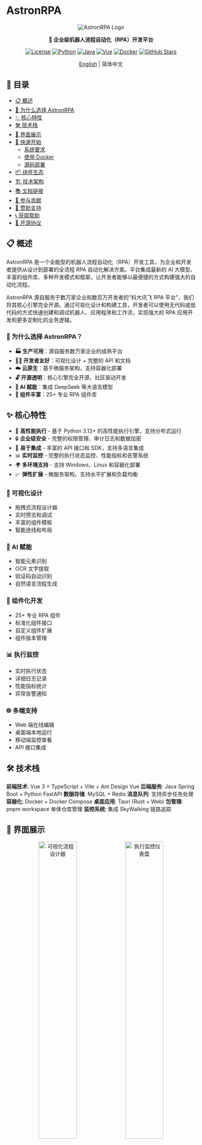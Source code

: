 # AstronRPA

<div align="center">

![AstronRPA Logo](./docs/images/icon_128px.png)

**🤖 企业级机器人流程自动化（RPA）开发平台**

[![License](https://img.shields.io/badge/license-Open%20Source-blue.svg)](LICENSE)
[![Python](https://img.shields.io/badge/python-3.13+-blue.svg)](https://www.python.org/)
[![Java](https://img.shields.io/badge/java-8+-orange.svg)](https://openjdk.java.net/)
[![Vue](https://img.shields.io/badge/vue-3+-green.svg)](https://vuejs.org/)
[![Docker](https://img.shields.io/badge/docker-ready-brightgreen.svg)](https://www.docker.com/)
[![GitHub Stars](https://img.shields.io/github/stars/iflytek/astron-rpa?style=social)](https://github.com/iflytek/astron-rpa/stargazers)

[English](README.md) | 简体中文

</div>

## 📑 目录

- [📋 概述](#-概述)
- [🎯 为什么选择 AstronRPA](#-为什么选择-astronrpa)
- [✨ 核心特性](#-核心特性)
- [🛠️ 技术栈](#-技术栈)
- [📱 界面展示](#-界面展示)
- [🚀 快速开始](#-快速开始)
  - [系统要求](#系统要求)
  - [使用 Docker](#使用-docker)
  - [源码部署](#源码部署)
- [📦 组件生态](#-组件生态)
- [🏗️ 技术架构](#-技术架构)
- [📚 文档链接](#-文档链接)
- [🤝 参与贡献](#-参与贡献)
- [💖 赞助支持](#-赞助支持)
- [📞 获取帮助](#-获取帮助)
- [📄 开源协议](#-开源协议)

## 📋 概述

AstronRPA 是一个全能型的机器人流程自动化（RPA）开发工具，为企业和开发者提供从设计到部署的全流程 RPA 自动化解决方案。平台集成最新的 AI 大模型、丰富的组件库、多种开发模式和框架，让开发者能够以最便捷的方式构建强大的自动化流程。

AstronRPA 源自服务于数万家企业和数百万开发者的"科大讯飞 RPA 平台"，我们将其核心引擎完全开源。通过可视化设计和构建工具，开发者可以使用无代码或低代码的方式快速创建和调试机器人、应用程序和工作流，实现强大的 RPA 应用开发和更多定制化的业务逻辑。

### 🎯 为什么选择 AstronRPA？

- **🏭 生产可用**：源自服务数万家企业的成熟平台
- **👨‍💻 开发者友好**：可视化设计 + 完整的 API 和文档
- **☁️ 云原生**：基于微服务架构，支持容器化部署
- **🔓 开源透明**：核心引擎完全开源，社区驱动开发
- **🤖 AI 赋能**：集成 DeepSeek 等大语言模型
- **🧩 组件丰富**：25+ 专业 RPA 组件库

## ✨ 核心特性

- 🚀 **高性能执行** - 基于 Python 3.13+ 的高性能执行引擎，支持分布式运行
- 🔒 **企业级安全** - 完整的权限管理、审计日志和数据加密
- 🔧 **易于集成** - 丰富的 API 接口和 SDK，支持多语言集成
- 📊 **实时监控** - 完整的执行状态监控、性能指标和告警系统
- 🌍 **多环境支持** - 支持 Windows、Linux 和容器化部署
- 📈 **弹性扩展** - 微服务架构，支持水平扩展和负载均衡

### 🎯 可视化设计
- 拖拽式流程设计器
- 实时预览和调试
- 丰富的组件模板
- 智能连线和布局

### 🤖 AI 赋能
- 智能元素识别
- OCR 文字提取
- 验证码自动识别
- 自然语言流程生成

### 🔧 组件化开发
- 25+ 专业 RPA 组件
- 标准化组件接口
- 自定义组件扩展
- 组件版本管理

### 📊 执行监控
- 实时执行状态
- 详细日志记录
- 性能指标统计
- 异常告警通知

### 🌐 多端支持
- Web 端在线编辑
- 桌面端本地运行
- 移动端监控查看
- API 接口集成

## 🛠️ 技术栈

**前端技术**: Vue 3 + TypeScript + Vite + Ant Design Vue
**后端服务**: Java Spring Boot + Python FastAPI
**数据存储**: MySQL + Redis
**消息队列**: 支持异步任务处理
**容器化**: Docker + Docker Compose
**桌面应用**: Tauri (Rust + Web)
**包管理**: pnpm workspace 单体仓库管理
**监控系统**: 集成 SkyWalking 链路追踪

## 📱 界面展示

<div align="center">
  <img src="https://via.placeholder.com/800x400?text=可视化流程设计器" alt="可视化流程设计器" width="45%">
  <img src="https://via.placeholder.com/800x400?text=执行监控仪表盘" alt="执行监控仪表盘" width="45%">
</div>

## 🏗️ 架构概览

![Architecture Overview](./docs/images/Structure-zh.png "Architecture Overview")

### 技术架构详情

### 前端架构
- **框架**：Vue 3 + TypeScript + Vite
- **UI 组件**：Ant Design Vue + VXE Table
- **状态管理**：Pinia
- **桌面应用**：Tauri（Rust + Web 技术栈）
- **包管理**：pnpm workspace 单体仓库管理

### 后端架构
- **主服务**：Java Spring Boot 2.3.11
- **AI 服务**：Python FastAPI + DeepSeek 集成
- **OpenAPI 服务**：Python FastAPI 
- **资源服务**：Java Spring Boot
- **数据库**：MySQL + Redis
- **消息队列**：支持异步任务处理

### RPA 引擎
- **语言**：Python 3.13+
- **框架**：FastAPI + asyncio
- **组件化架构**：25+ 专业 RPA 组件
- **执行器**：支持原子操作、工作流、录制回放
- **通信**：WebSocket 实时通信
- **定位技术**：图像识别、OCR、UI 自动化

### 部署架构
- **容器化**：Docker + Docker Compose
- **微服务**：独立服务模块，可单独部署
- **可观测性**：集成 SkyWalking 链路追踪
- **负载均衡**：Nginx 反向代理

## 🚀 快速开始

### 系统要求
- **操作系统**：Windows 10/11（主要支持）、macOS、Linux
- **Node.js**：>= 22
- **Python**：3.13.x
- **Java**：JDK 8+
- **pnpm**：>= 9
- **rustc**：>= 1.90.0
- **UV**：Python 包管理工具
- **7-Zip**：用于创建部署归档文件

### 使用 Docker

推荐使用 Docker 进行快速部署：

```bash
# 克隆项目
git clone https://github.com/iflytek/astron-rpa.git
cd astron-rpa

# 进入 docker 目录
cd docker

# 启动容器栈
docker-compose up -d

# 查看服务状态
docker-compose ps
```

- 在浏览器访问 `http://localhost:8080`
- 生产部署及安全加固请参考 [部署文档](docker/QUICK_START.md)

### 源码部署

#### 一键启动（推荐）

1. **准备 Python 环境**
   ```bash
   # 准备一个 Python 3.13.x 安装目录
   # 可以是本地文件夹或系统安装路径
   # 脚本会复制该目录来创建 python_core
   ```

2. **运行打包脚本**
   ```bash
    cd engine

    # 修改build.bat的第9和10行配置，确保环境正确
    # 注意!!! 请确保指定的 Python 解释器为纯净安装，未安装额外第三方包，以避免影响最终打包体积
    # set PYTHON_EXE=C:\Program Files\Python313\python.exe
    # set SEVENZ_EXE=C:\Program Files\7-Zip\7z.exe
    
    # 执行构建流程，请等待操作完成提示
    # 当控制台显示 "Complete!" 时表示构建成功
    ./build.bat
   ```

3. **构建前端应用**
   ```bash
   cd frontend
   pnpm install
   pnpm build:web
   ```

4. **构建tauri应用**
   ```bash
   cd frontend
   pnpm install
   copy packages/web-app/.env.example packages/web-app/.env
   pnpm build:tauri
   ```

#### 开发环境

```bash
# 安装依赖
cd frontend
pnpm install

# 配置环境变量(必填项请参见 .env 内注释)
copy packages/web-app/.env.example packages/web-app/.env

# 启动 Web 开发服务器
pnpm dev:web

# 启动 Tauri 桌面应用（开发模式）
pnpm dev:tauri

# 启动后端服务（需要先配置数据库）
cd backend/robot-service
mvn spring-boot:run
```

## 📦 组件生态

### 核心组件包
- **rpasystem**：系统操作、进程管理、截图
- **rpabrowser**：浏览器自动化、网页操作
- **rpagui**：图形界面自动化、鼠标键盘操作
- **rpaexcel**：Excel 表格操作、数据处理
- **rpacv**：计算机视觉、图像识别
- **rpaai**：AI 智能服务集成
- **rpadatabase**：数据库连接和操作
- **rpanetwork**：网络请求、API 调用
- **rpaemail**：邮件发送和接收
- **rpadocx**：Word 文档处理
- **rpapdf**：PDF 文档操作
- **rpaencrypt**：加密解密功能

### 执行框架
- **atomic**：原子操作定义和执行
- **executor**：工作流执行引擎
- **recording**：操作录制和回放
- **param_utils**：参数处理工具

### 共享库
- **rpaframe**：RPA 框架核心
- **rpawebsocket**：WebSocket 通信
- **locator**：元素定位技术

## 🌟 核心特性

### 🎯 可视化设计
- 拖拽式流程设计器
- 实时预览和调试
- 丰富的组件模板
- 智能连线和布局

### 🤖 AI 赋能
- 智能元素识别
- OCR 文字提取
- 验证码自动识别
- 自然语言流程生成

### 🔧 组件化开发
- 25+ 专业 RPA 组件
- 标准化组件接口
- 自定义组件扩展
- 组件版本管理

### 📊 执行监控
- 实时执行状态
- 详细日志记录
- 性能指标统计
- 异常告警通知

### 🌐 多端支持
- Web 端在线编辑
- 桌面端本地运行
- 移动端监控查看
- API 接口集成

## 📚 文档链接

- [📖 使用指南](HOW_TO_RUN.zh.md)
- [🚀 部署指南](docker/QUICK_START.md)
- [📖 API 文档](backend/openapi-service/api.yaml)
- [🔧 组件开发指南](engine/components/)
- [🐛 故障排除](docs/TROUBLESHOOTING.md)
- [📝 更新日志](CHANGELOG.md)

## 🤝 参与贡献

我们欢迎任何形式的贡献！请查看 [贡献指南](CONTRIBUTING.md)

### 开发规范
- 遵循现有代码风格
- 添加必要的测试用例
- 更新相关文档
- 确保所有检查通过

### 贡献步骤
1. Fork 本仓库
2. 创建您的特性分支 (`git checkout -b feature/AmazingFeature`)
3. 提交您的更改 (`git commit -m 'Add some AmazingFeature'`)
4. 推送到分支 (`git push origin feature/AmazingFeature`)
5. 打开一个 Pull Request

## 🌟 Star 历史

<div align="center">
  <img src="https://api.star-history.com/svg?repos=iflytek/astron-rpa&type=Date" alt="Star 历史图表" width="600">
</div>

## 💖 赞助支持

<div align="center">
  <a href="https://github.com/sponsors/iflytek">
    <img src="https://img.shields.io/badge/赞助-GitHub%20Sponsors-pink?style=for-the-badge&logo=github" alt="GitHub Sponsors">
  </a>
  <a href="https://opencollective.com/astronrpa">
    <img src="https://img.shields.io/badge/赞助-Open%20Collective-blue?style=for-the-badge&logo=opencollective" alt="Open Collective">
  </a>
</div>

## 📞 获取帮助

- 📧 技术支持: [cbg_rpa_ml@iflytek.com](mailto:cbg_rpa_ml@iflytek.com)
- 💬 社区讨论: [GitHub Discussions](https://github.com/iflytek/astron-rpa/discussions)
- 🐛 问题反馈: [Issues](https://github.com/iflytek/astron-rpa/issues)

## 📄 开源协议

本项目基于 [开源协议](LICENSE) 开源。

---

<div align="center">

**由科大讯飞开发维护**

[![Follow](https://img.shields.io/github/followers/iflytek?style=social&label=关注)](https://github.com/iflytek)
[![Star](https://img.shields.io/github/stars/iflytek/astron-rpa?style=social&label=Star)](https://github.com/iflytek/astron-rpa)
[![Fork](https://img.shields.io/github/forks/iflytek/astron-rpa?style=social&label=Fork)](https://github.com/iflytek/astron-rpa/fork)
[![Watch](https://img.shields.io/github/watchers/iflytek/astron-rpa?style=social&label=关注)](https://github.com/iflytek/astron-rpa/watchers)

**AstronRPA** - 让 RPA 开发变得简单而强大！

如果您觉得这个项目对您有帮助，请给我们一个 ⭐ Star！

</div>